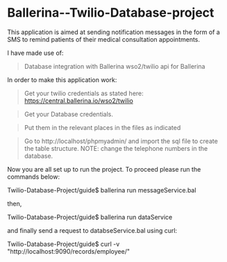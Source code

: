 # Ballerina--Twilio-Database-project

This application is aimed at sending notification messages in the form of a SMS to remind patients of their medical consultation appointments. 

I have made use of:
> Database integration with Ballerina
> wso2/twilio api for Ballerina

In order to make this application work:

>Get your twilio credentials as stated here: 
https://central.ballerina.io/wso2/twilio

>Get your Database credentials.

>Put them in the relevant places in the files as indicated

>Go to http://localhost/phpmyadmin/ and import the sql file to create the table structure. 
NOTE: change the telephone numbers in the database.

Now you are all set up to run the project. To proceed please run the commands below:

Twilio-Database-Project/guide$ ballerina run messageService.bal

then,

Twilio-Database-Project/guide$ ballerina run dataService

and finally send a request to databseService.bal using curl:

Twilio-Database-Project/guide$ curl -v  "http://localhost:9090/records/employee/"



